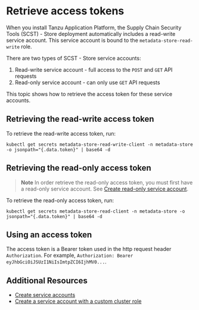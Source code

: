 # Retrieve access tokens

When you install Tanzu Application Platform, the Supply Chain Security
Tools (SCST) - Store deployment automatically includes a read-write service
account. This service account is bound to the `metadata-store-read-write` role.

There are two types of SCST - Store service accounts:

1. Read-write service account - full access to the `POST` and `GET` API requests
2. Read-only service account - can only use `GET` API requests

This topic shows how to retrieve the access token for these service accounts.

## Retrieving the read-write access token

To retrieve the read-write access token, run:

```console
kubectl get secrets metadata-store-read-write-client -n metadata-store -o jsonpath="{.data.token}" | base64 -d
```

## Retrieving the read-only access token

> **Note** In order retrieve the read-only access token, you must first have a read-only service account.
> See [Create read-only service account](create-service-account.hbs.md#ro-serv-accts).

To retrieve the read-only access token, run:

```console
kubectl get secrets metadata-store-read-client -n metadata-store -o jsonpath="{.data.token}" | base64 -d
```

## Using an access token

The access token is a Bearer token used in the http request header
`Authorization`. For example, `Authorization: Bearer
eyJhbGciOiJSUzI1NiIsImtpZCI6IjhMV0...`.

## Additional Resources

- [Create service accounts](create-service-account.hbs.md)
- [Create a service account with a custom cluster role](custom-role.hbs.md)
